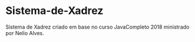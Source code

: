 # Sistema-de-Xadrez
Sistema de Xadrez criado em base no curso JavaCompleto 2018 ministrado por Nelio Alves.
